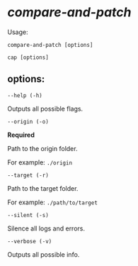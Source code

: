 # _compare-and-patch_

Usage:

`compare-and-patch [options]`

`cap [options]`

## options:

`--help (-h)`

Outputs all possible flags.

`--origin (-o)`

**Required**

Path to the origin folder.

For example: `./origin`

`--target (-r)`

Path to the target folder.

For example: `./path/to/target`

`--silent (-s)`

Silence all logs and errors.

`--verbose (-v)`

Outputs all possible info.
